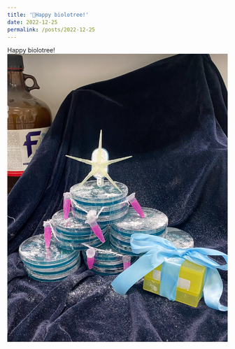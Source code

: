 ```yaml
---
title: '🦠Happy biolotree!'
date: 2022-12-25
permalink: /posts/2022-12-25
---
```

Happy biolotree!
![Christmas Tree on Media Plate](/images/christmas-tree-media.png)
